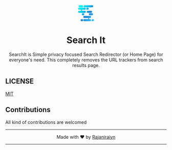 <div align=center id=top >

<img src="./public/icons/favicon.png" width="50" />

# Search It

<!-- Markdown badges will be added -->

SearchIt is Simple privacy focused Search Redirector (or Home Page) for everyone's need. This completely removes the URL trackers from search results page.

</div>

## LICENSE

[MIT](LICENSE)

## Contributions

All kind of contributions are welcomed

<div align=center >

---

Made with ❤️ by [Rajaniraiyn](https://rajaniraiyn.github.io)

---

<!-- <br />

[`⬆️⬆️ Move to Top ⬆️⬆️`](#top)

</div> -->
